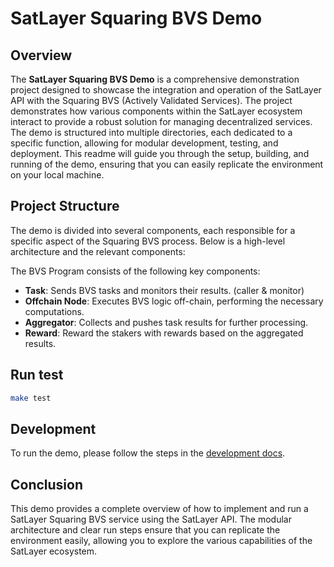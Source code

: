 # SatLayer Squaring BVS Demo

## Overview

The **SatLayer Squaring BVS Demo** is a comprehensive demonstration project designed to showcase the integration and operation of the SatLayer API with the Squaring BVS (Actively Validated Services). The project demonstrates how various components within the SatLayer ecosystem interact to provide a robust solution for managing decentralized services. The demo is structured into multiple directories, each dedicated to a specific function, allowing for modular development, testing, and deployment. This readme will guide you through the setup, building, and running of the demo, ensuring that you can easily replicate the environment on your local machine.

## Project Structure

The demo is divided into several components, each responsible for a specific aspect of the Squaring BVS process. Below is a high-level architecture and the relevant components:

The BVS Program consists of the following key components:

- **Task**: Sends BVS tasks and monitors their results. (caller & monitor)
- **Offchain Node**: Executes BVS logic off-chain, performing the necessary computations.
- **Aggregator**: Collects and pushes task results for further processing.
- **Reward**: Reward the stakers with rewards based on the aggregated results.

## Run test

```bash
make test
```

## Development
To run the demo, please follow the steps in the [development docs](./development.md). 


## Conclusion

This demo provides a complete overview of how to implement and run a SatLayer Squaring BVS service using the SatLayer API. The modular architecture and clear run steps ensure that you can replicate the environment easily, allowing you to explore the various capabilities of the SatLayer ecosystem.
